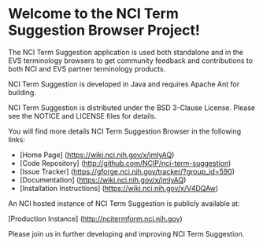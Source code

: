 Welcome to the NCI Term Suggestion Browser Project!
==============================

The NCI Term Suggestion application is used both standalone and in the EVS terminology 
browsers to get community feedback and contributions to both NCI and EVS partner terminology products.

NCI Term Suggestion is developed in Java and requires Apache Ant for building.

NCI Term Suggestion is distributed under the BSD 3-Clause License.
Please see the NOTICE and LICENSE files for details.

You will find more details NCI Term Suggestion Browser in the following links:

 * [Home Page] (https://wiki.nci.nih.gov/x/jmlyAQ)
 * [Code Repository] (http://github.com/NCIP/nci-term-suggestion)
 * [Issue Tracker] (https://gforge.nci.nih.gov/tracker/?group_id=590)
 * [Documentation] (https://wiki.nci.nih.gov/x/jmlyAQ)
 * [Installation Instructions] (https://wiki.nci.nih.gov/x/V4DQAw)
 
An NCI hosted instance of  NCI Term Suggestion is publicly available at:

[Production Instance] (http://ncitermform.nci.nih.gov)
 
Please join us in further developing and improving  NCI Term Suggestion.
